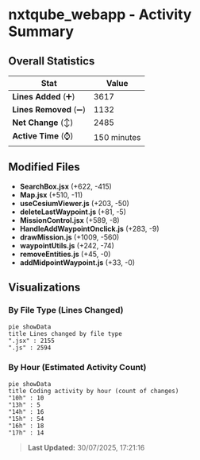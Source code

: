 # nxtqube_webapp - Activity Summary 

## Overall Statistics

| Stat                   | Value                                                             |
| ---------------------- | ----------------------------------------------------------------- |
| **Lines Added** (➕)   | 3617                                          |
| **Lines Removed** (➖) | 1132                                        |
| **Net Change** (↕)    | 2485                |
| **Active Time** (⌚)   | 150 minutes |


## Modified Files
- **SearchBox.jsx** (+622, -415)
- **Map.jsx** (+510, -11)
- **useCesiumViewer.js** (+203, -50)
- **deleteLastWaypoint.js** (+81, -5)
- **MissionControl.jsx** (+589, -8)
- **HandleAddWaypointOnclick.js** (+283, -9)
- **drawMission.js** (+1009, -560)
- **waypointUtils.js** (+242, -74)
- **removeEntities.js** (+45, -0)
- **addMidpointWaypoint.js** (+33, -0)

## Visualizations

### By File Type (Lines Changed)

```mermaid
pie showData
title Lines changed by file type
".jsx" : 2155
".js" : 2594
```

### By Hour (Estimated Activity Count)

```mermaid
pie showData
title Coding activity by hour (count of changes)
"10h" : 10
"13h" : 5
"14h" : 16
"15h" : 54
"16h" : 18
"17h" : 14
```


> **Last Updated:** 30/07/2025, 17:21:16